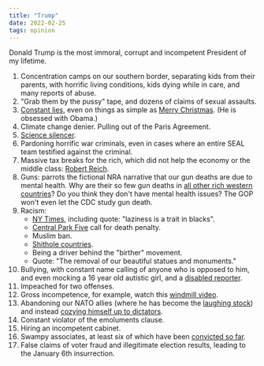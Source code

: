 ```yaml
---
title: "Trump"
date: 2022-02-25
tags: opinion
---
```


<p>Donald Trump is the most immoral, corrupt and incompetent
President of my lifetime.

</p><ol>
<li>Concentration camps on our southern border, separating kids from
their parents, with horrific living conditions, kids dying while in
care, and many reports of abuse.
  
</li><li>"Grab them by the pussy" tape, and dozens of claims of sexual assaults.

</li><li><a href="https://www.politifact.com/personalities/donald-trump/statements/byruling/false/">Constant lies</a>,
even on things as simple as
<a href="https://www.youtube.com/watch?v=cn_pQyfT180">Merry
Christmas</a>. (He is obsessed with Obama.)

</li><li>Climate change denier. Pulling out of the Paris Agreement.

</li><li><a href="https://www.nytimes.com/2019/12/28/climate/trump-administration-war-on-science.html">Science silencer</a>.

</li><li>Pardoning horrific war criminals, even in cases where an entire
SEAL team testified against the criminal.

</li><li>Massive tax breaks for the rich, which did not help the economy or
the middle class:
<a href="https://www.newsweek.com/robert-reich-trump-economics-personal-economy-one-percent-1430184">Robert Reich</a>.

</li><li>Guns: parrots the fictional NRA narrative that our gun deaths are
due to mental health. Why are their so few gun deaths in 
<a href="https://www.nytimes.com/2016/06/14/upshot/compare-these-gun-death-rates-the-us-is-in-a-different-world.html">all
other rich western countries</a>?
Do you think they don't have mental health issues?
The GOP won't even let the CDC study gun death.
  
</li><li>Racism:
<ul>
<li><a href="https://www.nytimes.com/interactive/2018/01/15/opinion/leonhardt-trump-racist.html?auth=login-smartlock">NY Times</a>,
including quote: "laziness is a trait in blacks".
</li><li><a href="https://www.nytimes.com/2019/06/18/nyregion/central-park-five-trump.html">Central
Park Five</a> call for death penalty.
</li><li>Muslim ban.

</li><li><a href="https://www.nbcnews.com/politics/white-house/trump-referred-haiti-african-countries-shithole-nations-n836946">Shithole countries</a>.

</li><li>Being a driver behind the "birther" movement.
</li><li>Quote: "The removal of our beautiful statues and monuments."
</li></ul>

</li><li>Bullying, with constant name calling of anyone who is opposed to
him, and even mocking a 16 year old autistic girl, and a
<a href="https://www.washingtonpost.com/news/the-fix/wp/2017/01/09/meryl-streep-was-right-donald-trump-did-mock-a-disabled-reporter/">disabled reporter</a>.

</li><li>Impeached for two offenses.
  
</li><li>Gross incompetence, for example, watch this
<a href="https://www.cnn.com/videos/politics/2019/12/24/trump-windmills-attack-jeanne-moos-ebof-pkg-vpx.cnn">windmill video</a>.

</li><li>Abandoning our NATO allies (where he has become the
<a href="https://www.washingtonpost.com/opinions/2019/12/04/world-is-laughing-donald-trump/">laughing
stock</a>) and instead
<a href="https://www.cnn.com/2019/07/02/politics/donald-trump-dictators-kim-jong-un-vladimir-putin/index.html">cozying himself up to dictators</a>.
  
</li><li>Constant violator of the emoluments clause.

</li><li>Hiring an incompetent cabinet.

</li><li>Swampy associates, at least six of which have been
<a href="https://www.forbes.com/sites/lisettevoytko/2019/11/15/roger-stone-becomes-6th-trump-associate-convicted-under-mueller-probe/#510cdcd05f64">convicted
  so far</a>.

</li><li>False claims of voter fraud and illegitimate election results,
leading to the January 6th insurrection.
</li></ol>


</td>
